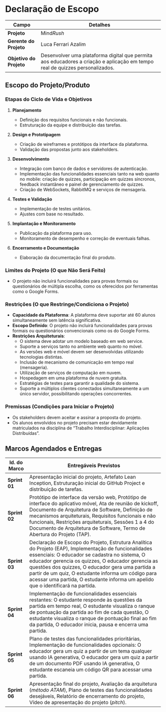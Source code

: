 # Declaração de Escopo

| **Campo**                        | **Detalhes**                                                                                                                                     |
|-----------------------------------|--------------------------------------------------------------------------------------------------------------------------------------------------|
| **Projeto**                       | Mind*Rush*                                                                                                                                      |
| **Gerente do Projeto**            | Luca Ferrari Azalim                                                                                                                            |
| **Objetivo do Projeto**           | Desenvolver uma plataforma digital que permita aos educadores a criação e aplicação em tempo real de quizzes personalizados.                    |

## Escopo do Projeto/Produto

### Etapas do Ciclo de Vida e Objetivos

1. **Planejamento**  
   - Definição dos requisitos funcionais e não funcionais.
   - Estruturação da equipe e distribuição das tarefas.

2. **Design e Prototipagem**  
   - Criação de wireframes e protótipos da interface da plataforma.
   - Validação das propostas junto aos stakeholders.

3. **Desenvolvimento**  
   - Integração com banco de dados e servidores de autenticação.
   - Implementação das funcionalidades essenciais tanto na web quanto no mobile: criação de quizzes, participação em quizzes síncronos, feedback instantâneo e painel de gerenciamento de quizzes.
   - Criação de WebSockets, RabbitMQ e serviços de mensageria.

4. **Testes e Validação**  
   - Implementação de testes unitários.
   - Ajustes com base no resultado.

5. **Implantação e Monitoramento**  
   - Publicação da plataforma para uso.
   - Monitoramento de desempenho e correção de eventuais falhas.

6. **Encerramento e Documentação**  
   - Elaboração da documentação final do produto.

### Limites do Projeto (O que Não Será Feito)

- O projeto não incluirá funcionalidades para provas formais ou questionários de múltipla escolha, como os oferecidos por ferramentas como o Google Forms.

### Restrições (O que Restringe/Condiciona o Projeto)

- **Capacidade da Plataforma**: A plataforma deve suportar até 60 alunos simultaneamente sem latência significativa.
- **Escopo Definido**: O projeto não incluirá funcionalidades para provas formais ou questionários convencionais como os do Google Forms.
- **Restrições Arquiteturais**:  
   - O sistema deve adotar um modelo baseado em web service.
   - Suporte a serviços tanto no ambiente web quanto no móvel.
   - As versões web e móvel devem ser desenvolvidas utilizando tecnologias distintas.
   - Inclusão de mecanismo de comunicação em tempo real (mensageria).
   - Utilização de serviços de computação em nuvem.
   - Hospedagem em uma plataforma de nuvem gratuita.
   - Estratégias de testes para garantir a qualidade do sistema.
   - Suporte a múltiplos clientes conectados simultaneamente a um único servidor, possibilitando operações concorrentes.

### Premissas (Condições para Iniciar o Projeto)

- Os stakeholders devem aceitar e assinar a proposta do projeto.
- Os alunos envolvidos no projeto precisam estar devidamente matriculados na disciplina de “Trabalho Interdisciplinar: Aplicações Distribuídas”.

## Marcos Agendados e Entregas

| **Id. do Marco** | **Entregáveis Previstos**                                                                                                                                              |
|------------------|------------------------------------------------------------------------------------------------------------------------------------------------------------------------|
| **Sprint 01**    | Apresentação inicial do projeto, Artefato Lean Inception, Estruturação inicial do GitHub Project e distribuição de tarefas.                                              |
| **Sprint 02**    | Protótipo de interface da versão web, Protótipo de interface do aplicativo móvel, Ata de reunião de kickoff, Documento de Arquitetura de Software, Definição de mecanismos arquiteturais, Requisitos funcionais e não funcionais, Restrições arquiteturais, Sessões 1 a 4 do Documento de Arquitetura de Software, Termo de Abertura do Projeto (TAP). |
| **Sprint 03**    | Declaração de Escopo do Projeto, Estrutura Analítica do Projeto (EAP), Implementação de funcionalidades essenciais: O educador se cadastra no sistema, O educador gerencia os quizzes, O educador gerencia as questões dos quizzes, O educador gera uma partida a partir de um quiz, O estudante informa um código para acessar uma partida, O estudante informa um apelido que o identificará na partida. |
| **Sprint 04**    | Implementação de funcionalidades essenciais restantes: O estudante responde às questões da partida em tempo real, O estudante visualiza o ranque de pontuação da partida ao fim de cada questão, O estudante visualiza o ranque de pontuação final ao fim da partida, O educador inicia, pausa e encerra uma partida. |
| **Sprint 05**    | Plano de testes das funcionalidades prioritárias, Implementação de funcionalidades opcionais: O educador gera um quiz a partir de um tema qualquer usando IA generativa, O educador gera um quiz a partir de um documento PDF usando IA generativa, O estudante escaneia um código QR para acessar uma partida. |
| **Sprint 06**    | Apresentação final do projeto, Avaliação da arquitetura (*método ATAM*), Plano de testes das funcionalidades desejáveis, Relatório de encerramento do projeto, Vídeo de apresentação do projeto (*pitch*). |
